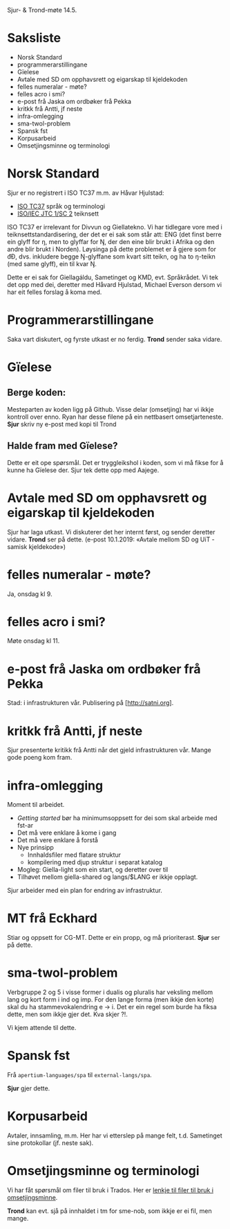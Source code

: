 Sjur- & Trond-møte 14.5.

# Saksliste

* Norsk Standard
* programmerarstillingane
* Gïelese
* Avtale med SD om opphavsrett og eigarskap til kjeldekoden
* felles numeralar - møte?
* felles acro i smi?
* e-post frå Jaska om ordbøker frå Pekka
* kritkk frå Antti, jf neste
* infra-omlegging
* sma-twol-problem
* Spansk fst
* Korpusarbeid
* Omsetjingsminne og terminologi

#  Norsk Standard

Sjur er no registrert i ISO TC37 m.m. av Håvar Hjulstad:

* [ISO TC37](https://www.iso.org/committee/48104.html) språk og terminologi
* [ISO/IEC JTC 1/SC 2](https://www.iso.org/committee/45050.html) teiknsett

ISO TC37 er irrelevant for Divvun og Giellatekno. Vi har tidlegare
vore med i teiknsettstandardisering, der det er ei sak som står att:
ENG (det finst berre ein glyff for ŋ, men to glyffar for Ŋ, der den eine
blir brukt i Afrika og den andre blir brukt i Norden). Løysinga på 
dette problemet er å gjere som for đĐ, dvs. inkludere begge Ŋ-glyffane
som kvart sitt teikn, og ha to ŋ-teikn (med same glyff), ein til kvar Ŋ.

Dette er ei sak for Giellagáldu, Sametinget og KMD, evt. Språkrådet. Vi tek det
opp med dei, deretter med Håvard Hjulstad, Michael Everson dersom vi har eit
felles forslag å koma med.

#  Programmerarstillingane

Saka vart diskutert, og fyrste utkast er no ferdig.
**Trond** sender saka vidare.

#  Gïelese

## Berge koden:
Mesteparten av koden ligg på Github. Visse delar (omsetjing) har vi ikkje
kontroll over enno.
Ryan har desse filene på ein nettbasert omsetjarteneste.
**Sjur** skriv ny e-post med kopi til Trond

## Halde fram med Gïelese?
Dette er eit ope spørsmål. Det er tryggleikshol i koden, som vi må fikse for å 
kunne ha Gïelese der. Sjur tek dette opp med Aajege.

#  Avtale med SD om opphavsrett og eigarskap til kjeldekoden

Sjur har laga utkast. Vi diskuterer det her internt først, og
sender deretter vidare. **Trond** ser på dette. (e-post 10.1.2019: «Avtale mellom SD og UiT - samisk kjeldekode»)

#  felles numeralar - møte?

Ja, onsdag kl 9.

#  felles acro i smi?

Møte onsdag kl 11.

#  e-post frå Jaska om ordbøker frå Pekka

Stad: i infrastrukturen vår. Publisering på [http://satni.org].

#  kritkk frå Antti, jf neste

Sjur presenterte kritikk frå Antti når det gjeld infrastrukturen vår. Mange gode poeng kom fram.

#  infra-omlegging

Moment til arbeidet.

* *Getting started* bør ha minimumsoppsett for dei som skal arbeide med fst-ar
* Det må vere enklare å kome i gang
* Det må vere enklare å forstå
* Nye prinsipp
    - Innhaldsfiler med flatare struktur
    - kompilering med djup struktur i separat katalog
* Mogleg: Giella-light som ein start, og deretter over til 
* Tilhøvet mellom giella-shared og langs/$LANG er ikkje opplagt.

Sjur arbeider med ein plan for endring av infrastruktur.

# MT frå Eckhard

Stiar og oppsett for CG-MT.
Dette er ein propp, og må prioriterast. **Sjur** ser på dette.

#  sma-twol-problem

Verbgruppe 2 og 5 i visse former i dualis og pluralis har
veksling mellom lang og kort form i ind og imp.
For den lange forma (men ikkje den korte) skal du ha 
stammevokalendring e -> i.
Det er ein regel som burde ha fiksa dette, men som ikkje gjer det.
Kva skjer ?!.

Vi kjem attende til dette.

#  Spansk fst

Frå `apertium-languages/spa` til `external-langs/spa`.

**Sjur** gjer dette.

#  Korpusarbeid

Avtaler, innsamling, m.m. Her har vi etterslep på mange felt, 
t.d. Sametinget sine protokollar (jf. neste sak).

#  Omsetjingsminne og terminologi

Vi har fåt spørsmål om filer til bruk i Trados. Her er
[lenkje til filer til bruk i omsetjingsminne](https://giellalt.uit.no/tools/Paratekst.sme.html).

**Trond** kan evt. sjå på innhaldet i tm for sme-nob, som ikkje er ei fil, men mange.
